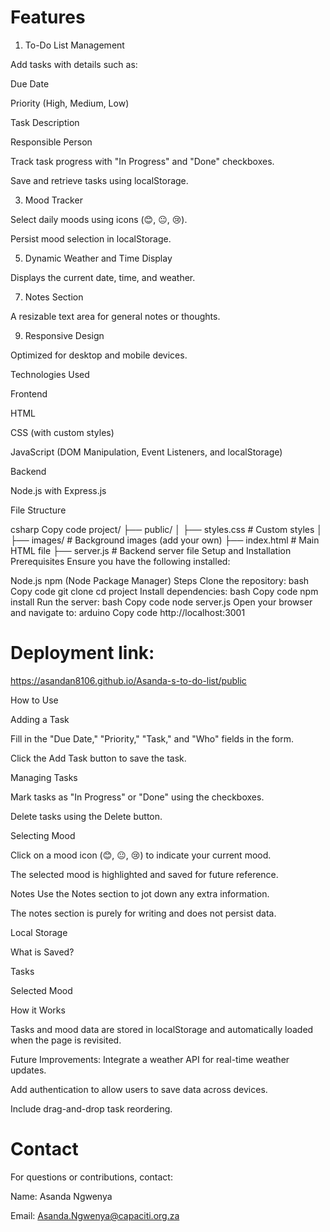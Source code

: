 # Features

1. To-Do List Management
   
Add tasks with details such as:

Due Date

Priority (High, Medium, Low)

Task Description

Responsible Person

Track task progress with "In Progress" and "Done" checkboxes.

Save and retrieve tasks using localStorage.

3. Mood Tracker
   
Select daily moods using icons (😊, 😐, 😢).

Persist mood selection in localStorage.

5. Dynamic Weather and Time Display
   
Displays the current date, time, and weather.

7. Notes Section
   
A resizable text area for general notes or thoughts.

9. Responsive Design
    
Optimized for desktop and mobile devices.

Technologies Used

Frontend

HTML

CSS (with custom styles)

JavaScript (DOM Manipulation, Event Listeners, and localStorage)

Backend

Node.js with Express.js

File Structure

csharp
Copy code
project/
├── public/
│   ├── styles.css  # Custom styles
│   ├── images/     # Background images (add your own)
├── index.html      # Main HTML file
├── server.js       # Backend server file
Setup and Installation
Prerequisites
Ensure you have the following installed:

Node.js
npm (Node Package Manager)
Steps
Clone the repository:
bash
Copy code
git clone <repository-url>
cd project
Install dependencies:
bash
Copy code
npm install
Run the server:
bash
Copy code
node server.js
Open your browser and navigate to:
arduino
Copy code
http://localhost:3001

# Deployment link:
https://asandan8106.github.io/Asanda-s-to-do-list/public

How to Use

Adding a Task

Fill in the "Due Date," "Priority," "Task," and "Who" fields in the form.

Click the Add Task button to save the task.

Managing Tasks

Mark tasks as "In Progress" or "Done" using the checkboxes.

Delete tasks using the Delete button.

Selecting Mood

Click on a mood icon (😊, 😐, 😢) to indicate your current mood.

The selected mood is highlighted and saved for future reference.

Notes
Use the Notes section to jot down any extra information.

The notes section is purely for writing and does not persist data.

Local Storage

What is Saved?

Tasks

Selected Mood

How it Works

Tasks and mood data are stored in localStorage and automatically loaded when the page is revisited.

Future Improvements:
Integrate a weather API for real-time weather updates.

Add authentication to allow users to save data across devices.

Include drag-and-drop task reordering.

# Contact
For questions or contributions, contact:

Name: Asanda Ngwenya

Email: Asanda.Ngwenya@capaciti.org.za



